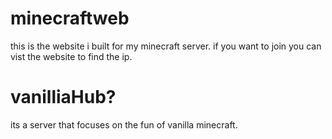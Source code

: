 minecraftweb
============
this is the website i built for my minecraft server. 
if you want to join you can vist the website to find the
ip. 

vanilliaHub?
============
its a server that focuses on the fun of vanilla minecraft.
